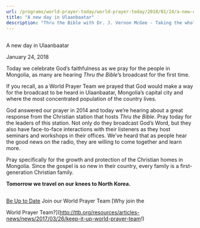 ```yaml
---
url: /programs/world-prayer-today/world-prayer-today/2018/01/24/a-new-day-in-ulaanbaatar
title: "A new day in Ulaanbaatar"
description: "Thru the Bible with Dr. J. Vernon McGee - Taking the whole Word to the whole world"
---
```







## 
 A new day in Ulaanbaatar


January 24, 2018




Today we celebrate God’s faithfulness as we pray for the people in Mongolia, as many are hearing *Thru the Bible*’s broadcast for the first time. 


If you recall, as a World Prayer Team we prayed that God would make a way for the broadcast to be heard in Ulaanbaatar, Mongolia’s capital city and where the most concentrated population of the country lives. 


God answered our prayer in 2014 and today we’re hearing about a great response from the Christian station that hosts *Thru the Bible*. Pray today for the leaders of this station. Not only do they broadcast God’s Word, but they also have face-to-face interactions with their listeners as they host seminars and workshops in their offices. We’ve heard that as people hear the good news on the radio, they are willing to come together and learn more. 


Pray specifically for the growth and protection of the Christian homes in Mongolia. Since the gospel is so new in their country, every family is a first-generation Christian family. 


**Tomorrow we travel on our knees to North Korea.** 








## 




[Be Up to Date](http://feeds.feedburner.com/WorldPrayerToday "World Prayer Today RSS Feed")
Join our World Prayer Team
[Why join the  

World Prayer Team?](http://ttb.org/resources/articles-news/news/2017/03/26/keep-it-up-world-prayer-team!)




